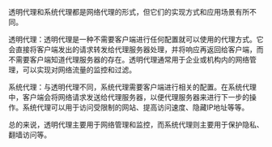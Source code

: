 透明代理和系统代理都是网络代理的形式，但它们的实现方式和应用场景有所不同。

透明代理：透明代理是一种不需要客户端进行任何配置就可以使用的代理方式。它会直接将客户端发出的请求转发给代理服务器处理，并将响应再返回给客户端，而不需要客户端知道代理服务器的存在。透明代理通常用于企业或机构内的网络管理，可以实现对网络流量的监控和过滤。

系统代理：与透明代理不同，系统代理需要客户端进行相关的配置。在系统代理中，客户端会将网络请求发送给代理服务器，以便代理服务器来进行下一步的操作。系统代理可以用于访问受限制的网站、提高访问速度、隐藏IP地址等等。

总的来说，透明代理主要用于网络管理和监控，而系统代理则主要用于保护隐私、翻墙访问等。